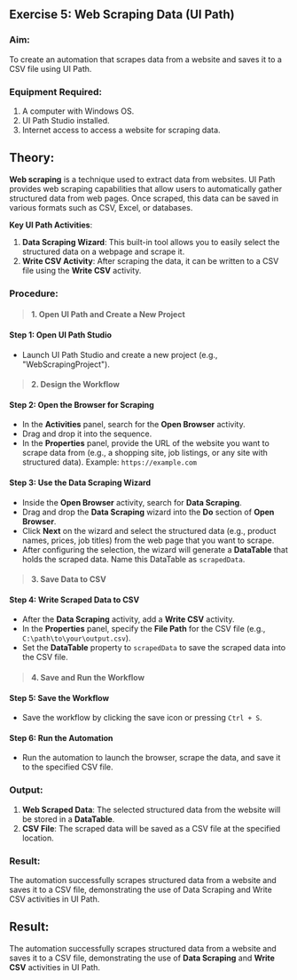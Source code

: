 ## Exercise 5: Web Scraping Data (UI Path)



### Aim:
To create an automation that scrapes data from a website and saves it to a CSV file using UI Path.



### Equipment Required:
1. A computer with Windows OS.
2. UI Path Studio installed.
3. Internet access to access a website for scraping data.



## Theory:
**Web scraping** is a technique used to extract data from websites. UI Path provides web scraping capabilities that allow users to automatically gather structured data from web pages. Once scraped, this data can be saved in various formats such as CSV, Excel, or databases.

**Key UI Path Activities**:
1. **Data Scraping Wizard**: This built-in tool allows you to easily select the structured data on a webpage and scrape it.
2. **Write CSV Activity**: After scraping the data, it can be written to a CSV file using the **Write CSV** activity.



### Procedure:

>#### 1. **Open UI Path and Create a New Project**
#### Step 1: Open UI Path Studio
- Launch UI Path Studio and create a new project (e.g., "WebScrapingProject").



>#### 2. **Design the Workflow**
#### Step 2: Open the Browser for Scraping
- In the **Activities** panel, search for the **Open Browser** activity.
- Drag and drop it into the sequence.
- In the **Properties** panel, provide the URL of the website you want to scrape data from (e.g., a shopping site, job listings, or any site with structured data).
  Example:
  ```https://example.com```

#### Step 3: Use the Data Scraping Wizard
- Inside the **Open Browser** activity, search for **Data Scraping**.
- Drag and drop the **Data Scraping** wizard into the **Do** section of **Open Browser**.
- Click **Next** on the wizard and select the structured data (e.g., product names, prices, job titles) from the web page that you want to scrape.
- After configuring the selection, the wizard will generate a **DataTable** that holds the scraped data. Name this DataTable as `scrapedData`.



>#### 3. **Save Data to CSV**
#### Step 4: Write Scraped Data to CSV
- After the **Data Scraping** activity, add a **Write CSV** activity.
- In the **Properties** panel, specify the **File Path** for the CSV file (e.g., `C:\path\to\your\output.csv`).
- Set the **DataTable** property to `scrapedData` to save the scraped data into the CSV file.



>#### 4. **Save and Run the Workflow**
#### Step 5: Save the Workflow
- Save the workflow by clicking the save icon or pressing `Ctrl + S`.

#### Step 6: Run the Automation
- Run the automation to launch the browser, scrape the data, and save it to the specified CSV file.



### Output:
1. **Web Scraped Data**: The selected structured data from the website will be stored in a **DataTable**.
2. **CSV File**: The scraped data will be saved as a CSV file at the specified location.


### Result:
The automation successfully scrapes structured data from a website and saves it to a CSV file, demonstrating the use of Data Scraping and Write CSV activities in UI Path.


## Result:
The automation successfully scrapes structured data from a website and saves it to a CSV file, demonstrating the use of **Data Scraping** and **Write CSV** activities in UI Path.




